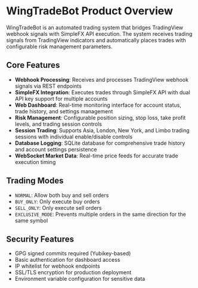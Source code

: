 # WingTradeBot Product Overview

WingTradeBot is an automated trading system that bridges TradingView webhook signals with SimpleFX API execution. The system receives trading signals from TradingView indicators and automatically places trades with configurable risk management parameters.

## Core Features

- **Webhook Processing**: Receives and processes TradingView webhook signals via REST endpoints
- **SimpleFX Integration**: Executes trades through SimpleFX API with dual API key support for multiple accounts
- **Web Dashboard**: Real-time monitoring interface for account status, trade history, and settings management
- **Risk Management**: Configurable position sizing, stop loss, take profit levels, and trading session controls
- **Session Trading**: Supports Asia, London, New York, and Limbo trading sessions with individual enable/disable controls
- **Database Logging**: SQLite database for comprehensive trade history and account settings persistence
- **WebSocket Market Data**: Real-time price feeds for accurate trade execution timing

## Trading Modes

- `NORMAL`: Allow both buy and sell orders
- `BUY_ONLY`: Only execute buy orders
- `SELL_ONLY`: Only execute sell orders
- `EXCLUSIVE_MODE`: Prevents multiple orders in the same direction for the same symbol

## Security Features

- GPG signed commits required (Yubikey-based)
- Basic authentication for dashboard access
- IP whitelist for webhook endpoints
- SSL/TLS encryption for production deployment
- Environment variable configuration for sensitive data